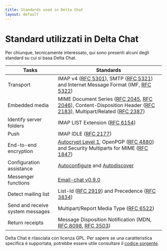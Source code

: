 ```yaml
---
title: Standards used in Delta Chat
layout: default
---
```


# Standard utilizzati in Delta Chat

Per chiunque, tecnicamente interessato, qui sono presenti alcuni degli standard su cui si basa Delta Chat.

Tasks                            | Standards
---------------------------------|---------------------------------------------
Transport                        | IMAP v4 ([RFC 5301](https://tools.ietf.org/html/rfc3501)), SMTP ([RFC 5321](https://tools.ietf.org/html/rfc5321)) and Internet Message Format (IMF, [RFC 5322](https://tools.ietf.org/html/rfc5322))
Embedded media                   | MIME Document Series ([RFC 2045](https://tools.ietf.org/html/rfc2045), [RFC 2046](https://tools.ietf.org/html/rfc2046)), Content-Disposition Header ([RFC 2183](https://tools.ietf.org/html/rfc2183)), Multipart/Related ([RFC 2387](https://tools.ietf.org/html/rfc2387))
Identify server folders          | IMAP LIST Extension ([RFC 6154](https://tools.ietf.org/html/rfc6154))
Push                             | IMAP IDLE ([RFC 2177](https://tools.ietf.org/html/rfc2177))
End-to-end encryption            | [Autocrypt Level 1](https://autocrypt.org/en/latest/level1.html), OpenPGP ([RFC 4880](https://tools.ietf.org/html/rfc4880)) and Security Multiparts for MIME ([RFC 1847](https://tools.ietf.org/html/rfc1847))
Configuration assistance         | [Autoconfigure](https://developer.mozilla.org/en-US/docs/Mozilla/Thunderbird/Autoconfiguration) and [Autodiscover](https://technet.microsoft.com/library/bb124251(v=exchg.150).aspx)
Messenger functions              | [Email-chat v0.9.0](https://delta.chat/en/spec)
Detect mailing list              | List-Id ([RFC 2919](https://tools.ietf.org/html/rfc2919)) and Precedence ([RFC 3834](https://tools.ietf.org/html/rfc3834))
Send and receive system messages | Multipart/Report Media Type ([RFC 6522](https://tools.ietf.org/html/rfc6522))
Return receipts                  | Message Disposition Notification (MDN, [RFC 8098](https://tools.ietf.org/html/rfc8098), [RFC 3503](https://tools.ietf.org/html/rfc3503))

Delta Chat è rilasciata con licenza GPL.
Per sapere se una caratteristica specifica è supportata, potrebbe essere utile consultare il [codice sorgente](https://github.com/deltachat).
